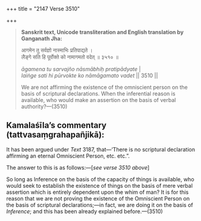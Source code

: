 +++
title = "2147 Verse 3510"

+++
> **Sanskrit text, Unicode transliteration and English translation by Ganganath Jha:** 
>
> आगमेन तु सर्वज्ञो नास्माभिः प्रतिपाद्यते ।  
> लैङ्गे सति हि पूर्वोक्ते को नामागमतो वदेत् ॥ ३५१० ॥ 
>
> *āgamena tu sarvajño nāsmābhiḥ pratipādyate* \|  
> *laiṅge sati hi pūrvokte ko nāmāgamato vadet* \|\| 3510 \|\| 
>
> We are not affirming the existence of the omniscient person on the basis of scriptural declarations. When the inferential reason is available, who would make an assertion on the basis of verbal authority?—(3510)



## Kamalaśīla’s commentary (tattvasaṃgrahapañjikā):

It has been argued under *Text* 3187, that—‘There is no scriptural declaration affirming an eternal Omniscient Person, etc. etc.”.

The answer to this is as follows:—[*see verse 3510 above*]

So long as Inference on the basis of the capacity of things is available, who would seek to establish the existence of things on the basis of mere verbal assertion which is entirely dependent upon the whim of man? It is for this reason that we are not proving the existence of the Omniscient Person on the basis of scriptural declarations;—in fact, we are doing it on the basis of *Inference*; and this has been already explained before.—(3510)


